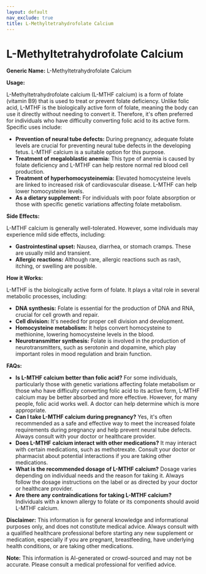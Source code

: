 ```yaml
---
layout: default
nav_exclude: true
title: L-Methyltetrahydrofolate Calcium
---
```


# L-Methyltetrahydrofolate Calcium

**Generic Name:** L-Methyltetrahydrofolate Calcium

**Usage:**

L-Methyltetrahydrofolate calcium (L-MTHF calcium) is a form of folate (vitamin B9) that is used to treat or prevent folate deficiency.  Unlike folic acid, L-MTHF is the biologically active form of folate, meaning the body can use it directly without needing to convert it.  Therefore, it's often preferred for individuals who have difficulty converting folic acid to its active form.  Specific uses include:

* **Prevention of neural tube defects:**  During pregnancy, adequate folate levels are crucial for preventing neural tube defects in the developing fetus. L-MTHF calcium is a suitable option for this purpose.
* **Treatment of megaloblastic anemia:** This type of anemia is caused by folate deficiency and L-MTHF can help restore normal red blood cell production.
* **Treatment of hyperhomocysteinemia:** Elevated homocysteine levels are linked to increased risk of cardiovascular disease. L-MTHF can help lower homocysteine levels.
* **As a dietary supplement:**  For individuals with poor folate absorption or those with specific genetic variations affecting folate metabolism.


**Side Effects:**

L-MTHF calcium is generally well-tolerated.  However, some individuals may experience mild side effects, including:

* **Gastrointestinal upset:** Nausea, diarrhea, or stomach cramps. These are usually mild and transient.
* **Allergic reactions:** Although rare, allergic reactions such as rash, itching, or swelling are possible.


**How it Works:**

L-MTHF is the biologically active form of folate.  It plays a vital role in several metabolic processes, including:

* **DNA synthesis:** Folate is essential for the production of DNA and RNA, crucial for cell growth and repair.
* **Cell division:** It's needed for proper cell division and development.
* **Homocysteine metabolism:**  It helps convert homocysteine to methionine, lowering homocysteine levels in the blood.
* **Neurotransmitter synthesis:** Folate is involved in the production of neurotransmitters, such as serotonin and dopamine, which play important roles in mood regulation and brain function.


**FAQs:**

* **Is L-MTHF calcium better than folic acid?** For some individuals, particularly those with genetic variations affecting folate metabolism or those who have difficulty converting folic acid to its active form, L-MTHF calcium may be better absorbed and more effective. However, for many people, folic acid works well.  A doctor can help determine which is more appropriate.
* **Can I take L-MTHF calcium during pregnancy?** Yes, it's often recommended as a safe and effective way to meet the increased folate requirements during pregnancy and help prevent neural tube defects.  Always consult with your doctor or healthcare provider.
* **Does L-MTHF calcium interact with other medications?**  It may interact with certain medications, such as methotrexate. Consult your doctor or pharmacist about potential interactions if you are taking other medications.
* **What is the recommended dosage of L-MTHF calcium?** Dosage varies depending on individual needs and the reason for taking it. Always follow the dosage instructions on the label or as directed by your doctor or healthcare provider.
* **Are there any contraindications for taking L-MTHF calcium?** Individuals with a known allergy to folate or its components should avoid L-MTHF calcium.


**Disclaimer:**  This information is for general knowledge and informational purposes only, and does not constitute medical advice.  Always consult with a qualified healthcare professional before starting any new supplement or medication, especially if you are pregnant, breastfeeding, have underlying health conditions, or are taking other medications.


**Note:** This information is AI-generated or crowd-sourced and may not be accurate. Please consult a medical professional for verified advice.